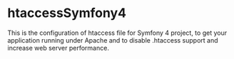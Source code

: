 # htaccessSymfony4
This is the configuration of htaccess file for Symfony 4 project, to get your application running under Apache and to disable .htaccess support and increase web server performance.
